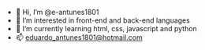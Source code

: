 - 👋 Hi, I’m @e-antunes1801
- 👀 I’m interested in front-end and back-end languages
- 🌱 I’m currently learning html, css, javascript and python
- 📫 eduardo_antunes1801@hotmail.com 

<!---
e-antunes1801/e-antunes1801 is a ✨ special ✨ repository because its `README.md` (this file) appears on your GitHub profile.
You can click the Preview link to take a look at your changes.
--->
